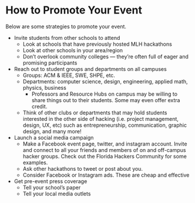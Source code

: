 # How to Promote Your Event

Below are some strategies to promote your event. 

* Invite students from other schools to attend
  * Look at schools that have previously hosted MLH hackathons
  * Look at other schools in your area/region
  * Don’t overlook community colleges — they’re often full of eager and  promising participants
* Reach out to student groups and departments on all campuses
  * Groups: ACM & IEEE, SWE, SHPE, etc.
  * Departments: computer science, design, engineering, applied math, physics, business 
    * Professors and Resource Hubs on campus may be willing to share things out to their students. Some may even offer extra credit.
  * Think of other clubs or departments that may hold students interested in the other side of hacking \(i.e. project management, design, UX, etc\) such as entrepreneurship, communication, graphic design, and many more!
* Launch a social media campaign
  * Make a Facebook event page, twitter, and instagram account. Invite and connect to all your friends and members of on and off-campus hacker groups. Check out the Florida Hackers Community for some examples.
  * Ask other hackathons to tweet or post about you. 
  * Consider Facebook or Instagram ads. These are cheap and effective
* Get pre-event press coverage
  * Tell your school’s paper
  * Tell your local media outlets 

